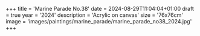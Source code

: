 +++
title = 'Marine Parade No.38'
date = 2024-08-29T11:04:04+01:00
draft = true
year = '2024'
description = 'Acrylic on canvas'
size = '76x76cm'
image = 'images/paintings/marine_parade/marine_parade_no38_2024.jpg'
+++
